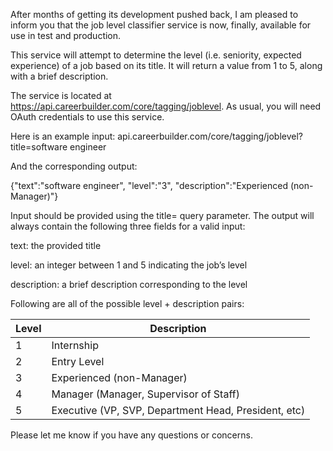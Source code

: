After months of getting its development pushed back, I am pleased to inform you that the job level classifier service is now, finally, available for use in test and production.
 
This service will attempt to determine the level (i.e. seniority, expected experience) of a job based on its title. It will return a value from 1 to 5, along with a brief description.
 
The service is located at https://api.careerbuilder.com/core/tagging/joblevel. As usual, you will need OAuth credentials to use this service.
 
Here is an example input:
api.careerbuilder.com/core/tagging/joblevel?title=software engineer
 
And the corresponding output:

{"text":"software engineer", "level":"3", "description":"Experienced (non-Manager)"}
 
Input should be provided using the title= query parameter. The output will always contain the following three fields for a valid input:
 
text: the provided title

level: an integer between 1 and 5 indicating the job’s level

description: a brief description corresponding to the level
 
Following are all of the possible level + description pairs:

| Level | Description                                          |
|-------|------------------------------------------------------|
| 1     | Internship                                           |
| 2     | Entry Level                                          |
| 3     | Experienced (non-Manager)                            |
| 4     | Manager (Manager, Supervisor of Staff)               |
| 5     | Executive (VP, SVP, Department Head, President, etc) |
 
Please let me know if you have any questions or concerns.
